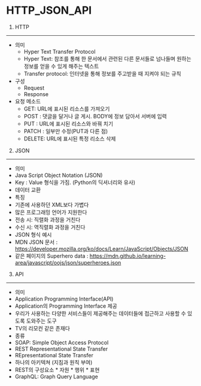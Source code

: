 HTTP_JSON_API
======================

1. HTTP
--------------------

  * 의미
    * Hyper Text Transfer Protocol
    * Hyper Text: 참조를 통해 한 문서에서 관련된 다른 문서들로 넘나들며 원하는 정보를 얻을 수 있게 해주는 텍스트
    * Transfer protocol: 인터넷을 통해 정보를 주고받을 때 지켜야 되는 규칙
  * 구성
    * Request
    * Response
  * 요청 메소드
    * GET: URL에 표시된 리소스를 가져오기
    * POST : 댓글을 달거나 글 게시. BODY에 정보 담아서 서버에 입력
    * PUT : URL에 표시된 리소스와 바꿔 치기
    * PATCH : 일부만 수정(PUT과 다른 점)
    * DELETE: URL에 표시된 특정 리소스 삭제
    
    
 2. JSON
-------------------------------------
  * 의미
   * Java Script Object Notation (JSON)
   * Key : Value 형식을 가짐. (Python의 딕셔너리와 유사)
   * 데이터 교환
  * 특징
   * 기존에 사용하던 XML보다 가볍다
   * 많은 프로그래밍 언어가 지원한다
   * 전송 시: 직렬화 과정을 거친다
   * 수신 시: 역직렬화 과정을 거친다
  * JSON 형식 예시
   * MDN JSON 문서 : https://developer.mozilla.org/ko/docs/Learn/JavaScript/Objects/JSON
   * 같은 페이지의 Superhero data : https://mdn.github.io/learning-area/javascript/oojs/json/superheroes.json


3. API
------------------------------

 * 의미
  * Application Programming Interface(API)
  * Application의 Programming Interface 제공
   * 우리가 사용하는 다양한 서비스들이 제공해주는 데이터들에 접근하고 사용할 수 있도록 도와주는 도구
   * TV의 리모컨 같은 존재다
 * 종류
  * SOAP: Simple Object Access Protocol
  * REST Representational State Transfer
   * REpresentational State Transfer
   * 하나의 아키텍쳐 (지침과 원칙 부여)
   * REST의 구성요소
    * 자원
    * 행위
    * 표현
  * GraphQL: Graph Query Language
